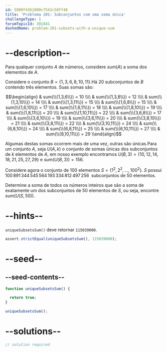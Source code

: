 ```yaml
---
id: 5900f4361000cf542c50ff48
title: 'Problema 201: Subconjuntos com uma soma única'
challengeType: 1
forumTopicId: 301841
dashedName: problem-201-subsets-with-a-unique-sum
---
```


# --description--

Para qualquer conjunto $A$ de números, considere $sum(A)$ a soma dos elementos de $A$.

Considere o conjunto $B = \{1,3,6,8,10,11\}$.Há 20 subconjuntos de $B$ contendo três elementos. Suas somas são:

$$\begin{align}
  & sum(\\{1,3,6\\}) = 10 \\\\
  & sum(\\{1,3,8\\}) = 12 \\\\
  & sum(\\{1,3,10\\}) = 14 \\\\
  & sum(\\{1,3,11\\}) = 15 \\\\
  & sum(\\{1,6,8\\}) = 15 \\\\
  & sum(\\{1,6,10\\}) = 17 \\\\
  & sum(\\{1,6,11\\}) = 18 \\\\
  & sum(\\{1,8,10\\}) = 19 \\\\
  & sum(\\{1,8,11\\}) = 20 \\\\
  & sum(\\{1,10,11\\}) = 22 \\\\
  & sum(\\{3,6,8\\}) = 17 \\\\
  & sum(\\{3,6,10\\}) = 19 \\\\
  & sum(\\{3,6,11\\}) = 20 \\\\
  & sum(\\{3,8,10\\}) = 21 \\\\
  & sum(\\{3,8,11\\}) = 22 \\\\
  & sum(\\{3,10,11\\}) = 24 \\\\
  & sum(\\{6,8,10\\}) = 24 \\\\
  & sum(\\{6,8,11\\}) = 25 \\\\
  & sum(\\{6,10,11\\}) = 27 \\\\
  & sum(\\{8,10,11\\}) = 29
\\end{align}$$

Algumas destas somas ocorrem mais de uma vez, outras são únicas.Para um conjunto $A$, seja $U(A,k)$ o conjunto de somas únicas dos subconjuntos de $k$ elementos de $A$, em nosso exemplo encontramos $U(B,3) = \{10,12,14,18,21,25,27,29\}$ e $sum(U(B,3)) = 156$.

Considere agora o conjunto de $100$ elementos $S = \{1^2, 2^2, \ldots , {100}^2\}$. $S$ possui $100\,891\,344\,545\,564\,193\,334\,812\,497\,256\;$ subconjuntos de $50$ elementos.

Determine a soma de todos os números inteiros que são a soma de exatamente um dos subconjuntos de $50$ elementos de $S$, ou seja, encontre $sum(U(S,50))$.

# --hints--

`uniqueSubsetsSum()` deve retornar `115039000`.

```js
assert.strictEqual(uniqueSubsetsSum(), 115039000);
```

# --seed--

## --seed-contents--

```js
function uniqueSubsetsSum() {

  return true;
}

uniqueSubsetsSum();
```

# --solutions--

```js
// solution required
```
